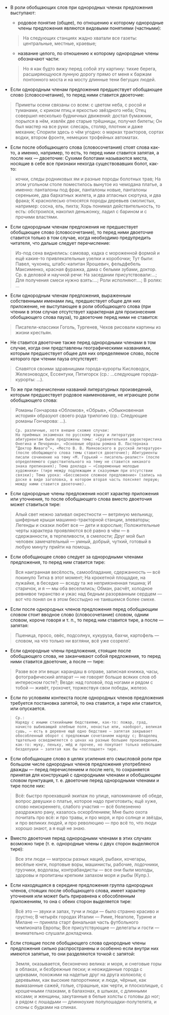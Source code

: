 - В роли обобщающих слов при однородных членах предложения выступают:
	- родовое понятие (общее), по отношению к которому однородные члены предложения являются видовыми понятиями (частными):
	> На следующих станциях жадно хватали все газеты: центральные, местные, краевые;
	- название целого, по отношению к которому однородные члены обозначают части:
	> Но я как будто вижу перед собой эту картину: тихие берега, расширяющуюся лунную дорогу прямо от меня к баржам понтонного моста и на мосту длинные тени бегущих людей.

- Если однородным членам предложения предшествует обобщающее слово (словосочетание), то перед ними ставится двоеточие:
> Приметы осени связаны со всем: с цветом неба, с росой и туманами, с криком птиц и яркостью звёздного неба; Отец совершил несколько будничных движений: достал бумажник, порылся в нём, извлёк две старые трёшницы, получил билеты; Он был мастер на все руки: слесарь, столяр, плотник и даже механик; Спорили здесь о чём угодно: о марках тракторов, сортах водки, втором фронте, немецких трофейных автоматах.

- Если после обобщающего слова (словосочетания) стоят слова как-то, а именно, например, то есть, то перед ними ставится запятая, а после них — двоеточие: Сухими болотами называются места, носящие в себе все признаки некогда существовавших болот, как-то:
> кочки, следы родниковых ям и разные породы болотных трав; На этом угольном столе поместилось вынутое из чемодана платье, а именно: панталоны под фрак, панталоны новые, панталоны серенькие, два бархатных жилета, и два атласных сюртука, и два фрака; К краснолесью относятся породы деревьев смолистых, например: сосна, ель, пихта; Хорь понимал действительность, то есть: обстроился, накопил деньжонку, ладил с барином и с прочими властями.

- Если однородным членам предложения не предшествует обобщающее слово (словосочетание), то перед ними двоеточие ставится только в том случае, когда необходимо предупредить читателя, что дальше следует перечисление:
> Из-под сена виднелись: самовар, кадка с мороженной формой и ещё какие-то привлекательные узелки и коробочки; Тут были: Павел, чухонец, штабс-капитан Ярошевич, фельдфебель Максименко, красная фуражка, дама с белыми зубами, доктор.
> Ср. в деловой и научной речи: На заседании присутствовали:…; Для получения смеси нужно взять:…; Роли исполняют:…; В ролях: …

- Если однородным членам предложения, выраженным собственными именами лиц, предшествует общее для них приложение, не выступающее в роли обобщающего слова (при чтении в этом случае отсутствует характерная для произнесения обобщающего слова пауза), то двоеточие перед ними не ставится:
> Писатели-классики Гоголь, Тургенев, Чехов рисовали картины из жизни крестьян.
- Не ставится двоеточие также перед однородными членами в том случае, когда они представлены географическими названиями, которым предшествует общее для них определяемое слово, после которого при чтении пауза отсутствует:
> Славятся своими здравницами города-курорты Кисловодск, Железноводск, Ессентуки, Пятигорск (ср.: …следующие города-курорты: …).
- То же при перечислении названий литературных произведений, которым предшествует родовое наименование, не играющее роли обобщающего слова:
> Романы Гончарова «Обломов», «Обрыв», «Обыкновенная история» образуют своего рода трилогию (ср.: Следующие романы Гончарова: …).
>
>     Ср. различные, хотя внешне схожие случаи:
>     На приёмных экзаменах по русскому языку и литературе абитуриентам были предложены темы: «Сравнительная характеристика Онегина и Печорина», «Основные образы романа В. Пастернака “Доктор Живаго”», «Место В. В. Маяковского в русской литературе» (после обобщающего слова темы ставится двоеточие); Абитуриенты писали сочинение на тему «М. Горький — писатель-реалист» (после определяемого существительного на тему не ставится никакого знака препинания); Тема доклада — «Современные молодые художники» (тире между подлежащим и сказуемым при отсутствии связки); Тема урока: «Бессоюзное сложное предложение» (запись на доске в виде заголовка, в котором вторая часть поясняет первую; между ними ставится двоеточие).
>

- Если однородные члены предложения носят характер приложения или уточнения, то после обобщающего слова вместо двоеточия может ставиться тире:
> Алый свет нежно заливал окрестности — ветряную мельницу, шиферные крыши машинно-тракторной станции, элеваторы; Легенды и сказки любят все — дети и взрослые; Положительные черты характера проявляются всё равно в чём — в сдержанности, в терпеливости, в смелости; Друг мой был человек замечательный — умный, добрый, чуткий, готовый в любую минуту прийти на помощь.

- Если обобщающее слово следует за однородными членами предложения, то перед ним ставится тире:
> Вся наигранная весёлость, самообладание, сдержанность — всё покинуло Титка в этот момент; На крокетной площадке, на лужайке, в беседке — всюду та же неприязненная тишина; И старичок, и я — мы оба веселились; Обман, расчёт, холодное ревнивое тиранство и ужас над бедным разорванным сердцем — вот что понял он в этом бесстыдно не таившемся более смехе.

- Если после однородных членов предложения перед обобщающим словом стоит вводное слово (словосочетание) словом, одним словом, короче говоря и т. п., то перед ним ставится тире, а после — запятая:
> Пшеница, просо, овёс, подсолнух, кукуруза, бахчи, картофель — словом, на что только ни взгляни, всё уже созрело’.

- Если однородные члены предложения, стоящие после обобщающего слова, не заканчивают собой предложения, то перед ними ставится двоеточие, а после — тире:
> Разве все эти вещи: карандаш в оправе, записная книжка, часы, фотографический аппарат — не говорят больше всяких слов об интересном госте?; Везде: над головой, под ногами и рядом с тобой — живёт, грохочет, торжествуя свои победы, железо.
- Если по условиям контекста после однородных членов предложения требуется постановка запятой, то она ставится, а тире или ставится, или опускается. 
>
>     Ср.:
>     Наряду с иными стихийными бедствиями, как-то: пожар, град, начисто выбивающий хлебные поля, ненастье или, наоборот, великая сушь, — есть в деревне ещё одно бедствие — запятая закрывает обособленный оборот с предложным сочетанием наряду с; Владелец тщательно осведомляется о ценах на разные большие произведения, как-то: муку, пеньку, мёд и прочее, но покупает только небольшие безделушки — запятая как бы «поглощает» тире.
>

- Если обобщающее слово в целях усиления его смысловой роли при большом числе однородных членов предложения употреблено дважды — перед перечислением и после него, то сохраняется принятая для конструкций с однородными членами и обобщающим словом пунктуация, т. е. двоеточие перед однородными членами и тире после них:
> Всё: быстро проехавший экипаж по улице, напоминание об обеде, вопрос девушки о платье, которое надо приготовить; ещё хуже, слово неискреннего, слабого участия — всё болезненно раздражало рану, казалось оскорблением; Мне было охота почитать про всё: и про травы, и про моря, и про солнце и звёзды, и про великих людей, и про революцию — про всё то, что люди хорошо знают, а я ещё не знаю.
- Вместо двоеточия перед однородными членами в этих случаях возможно тире (т. е. однородные члены с двух сторон выделяются тире):
> Все эти люди — матросы разных наций, рыбаки, кочегары, весёлые юнги, портовые воры, машинисты, рабочие, лодочники, грузчики, водолазы, контрабандисты — все они были молоды, здоровы и пропитаны крепким запахом моря и рыбы (Купр.).

- Если находящаяся в середине предложения группа однородных членов, стоящих после обобщающего слова, имеет характер уточнения или может быть приравнена к обособленным приложениям, то она с обеих сторон выделяется тире:
> Всё это — звуки и запах, тучи и люди — было странно красиво и грустно; В четырёх городах Италии — Риме, Неаполе, Турине и Милане — приняла старт финальная часть футбольного чемпионата Европы; Все присутствующие — делегаты и гости — внимательно слушали докладчика.

- Если стоящие после обобщающего слова однородные члены предложения сильно распространены и особенно если внутри них имеются запятые, то они разделяются точкой с запятой:
> Земля, оказывается, бесконечно велика: и моря, и снеговые горы в облаках, и безбрежные пески; и неожиданные города с церквами, похожими на надетые друг на друга колокола; с деревьями, как высокие папоротники; и люди, чёрные, как вымазанные сажей, голые, страшные, как черти, и плосколицые, с крошечными глазками, в балахонах, в шлыках, с длинными косами; и женщины, закутанные в белые холсты с головы до ног; а рядом с лошадьми — длинноухие полулошадки-полутелята, и слоны с будками на спинах.
